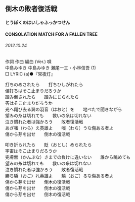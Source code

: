 ## 倒木の敗者復活戦
#### とうぼくのはいしゃふっかつせん
#### CONSOLATION MATCH FOR A FALLEN TREE
###### 2012.10.24

作詞  作曲  編曲 (Ver.)   唄   
中島みゆき   中島みゆき   瀬尾一三・小林信吾 (1)   
□ LYRIC (a)●『常夜灯』   
   
打ちのめされたら　　打ちひしがれたら   
値打ちはそこ止まりだろうか   
踏み倒されたら　　踏みにじられたら   
答はそこ止まりだろうか   
光へ翔び去る翼の羽音（はおと）を　　地べたで聞きながら   
望みの糸は切れても　　救いの糸は切れない   
泣き慣れた者は強かろう　　敗者復活戦   
あざ嗤（わら）え英雄よ　　嗤（わら）うな傷ある者よ   
傷から芽を出せ　　倒木の復活戦   
   
叩き折られたら　　貶（おとし）められたら   
宇宙はそこ止まりだろうか   
完膚無（かんぷな）きまでの負けに違いない　　誰から眺めても   
望みの糸は切れても　　救いの糸は切れない   
泣き慣れた者は強かろう　　敗者復活戦   
勝ち驕（おご）れ英雄よ　　驕（おご）るな傷ある者よ   
傷から芽を出せ　　倒木の復活戦   
傷から芽を出せ　　倒木の復活戦   
傷から芽を出せ　　倒木の復活戦   